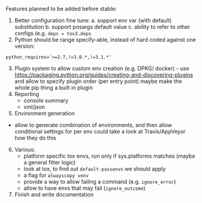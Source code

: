 Features planned to be added before stable:

1. Better configuration fine tune:
   a. support env var (with default) substitution
   b. support posargs default value
   c. ability to refer to other configs (e.g. ``deps = tox3.deps``
2. Python should be range specify-able, instead of hard coded against one version:
  ```
  python_requires='>=2.7,!=3.0.*,!=3.1.*'
  ```
3. Plugin system to allow custom env creation (e.g. DPKG/ docker) -
   use https://packaging.python.org/guides/creating-and-discovering-plugins and allow to
   specify plugin order (per entry point)
   maybe make the whole pip thing a built in plugin
4. Reporting
   - console summary
   - xml/json
5. Environment generation
  - allow to generate combination of environments, and then allow conditional settings for per env
  could take a look at Travis/AppVeyor how they do this
6. Various:
   - platform specific tox envs, run only if sys.platforms matches (maybe a general filter logic)
   - look at tox, to find out ``default-passenvs`` we should apply
   - a flag for ```alwayscopy venv```
   - provide a way to allow failing a command (e.g. ``ignore_error``)
   - allow to have envs that may fail (``ignore_outcome``)
7. Finish and write documentation
